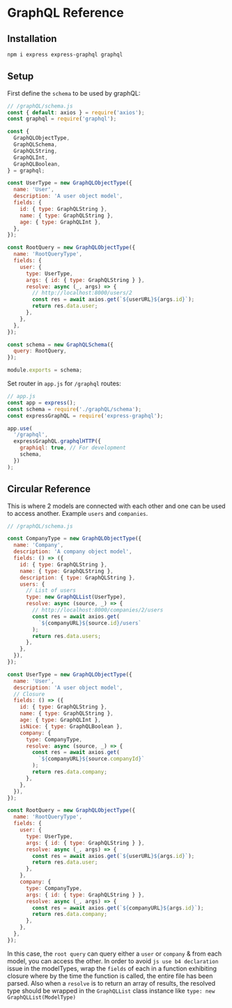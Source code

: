 # GraphQL Reference

## Installation

```sh
npm i express express-graphql graphql
```

## Setup

First define the `schema` to be used by graphQL:

```js
// /graphQL/schema.js
const { default: axios } = require('axios');
const graphql = require('graphql');

const {
  GraphQLObjectType,
  GraphQLSchema,
  GraphQLString,
  GraphQLInt,
  GraphQLBoolean,
} = graphql;

const UserType = new GraphQLObjectType({
  name: 'User',
  description: 'A user object model',
  fields: {
    id: { type: GraphQLString },
    name: { type: GraphQLString },
    age: { type: GraphQLInt },
  },
});

const RootQuery = new GraphQLObjectType({
  name: 'RootQueryType',
  fields: {
    user: {
      type: UserType,
      args: { id: { type: GraphQLString } },
      resolve: async (_, args) => {
        // http://localhost:8000/users/2
        const res = await axios.get(`${userURL}${args.id}`);
        return res.data.user;
      },
    },
  },
});

const schema = new GraphQLSchema({
  query: RootQuery,
});

module.exports = schema;
```

Set router in `app.js` for `/graphql` routes:

```js
// app.js
const app = express();
const schema = require('./graphQL/schema');
const expressGraphQL = require('express-graphql');

app.use(
  '/graphql',
  expressGraphQL.graphqlHTTP({
    graphiql: true, // For development
    schema,
  })
);
```

## Circular Reference

This is where 2 models are connected with each other and one can be used to access another. Example `users` and `companies`.

```js
// /graphQL/schema.js

const CompanyType = new GraphQLObjectType({
  name: 'Company',
  description: 'A company object model',
  fields: () => ({
    id: { type: GraphQLString },
    name: { type: GraphQLString },
    description: { type: GraphQLString },
    users: {
      // List of users
      type: new GraphQLList(UserType),
      resolve: async (source, _) => {
        // http://localhost:8000/companies/2/users
        const res = await axios.get(
          `${companyURL}${source.id}/users`
        );
        return res.data.users;
      },
    },
  }),
});

const UserType = new GraphQLObjectType({
  name: 'User',
  description: 'A user object model',
  // Closure
  fields: () => ({
    id: { type: GraphQLString },
    name: { type: GraphQLString },
    age: { type: GraphQLInt },
    isNice: { type: GraphQLBoolean },
    company: {
      type: CompanyType,
      resolve: async (source, _) => {
        const res = await axios.get(
          `${companyURL}${source.companyId}`
        );
        return res.data.company;
      },
    },
  }),
});

const RootQuery = new GraphQLObjectType({
  name: 'RootQueryType',
  fields: {
    user: {
      type: UserType,
      args: { id: { type: GraphQLString } },
      resolve: async (_, args) => {
        const res = await axios.get(`${userURL}${args.id}`);
        return res.data.user;
      },
    },
    company: {
      type: CompanyType,
      args: { id: { type: GraphQLString } },
      resolve: async (_, args) => {
        const res = await axios.get(`${companyURL}${args.id}`);
        return res.data.company;
      },
    },
  },
});
```

In this case, the `root query` can query either a `user` or `company` & from each model, you can access the other. In order to avoid `js use b4 declaration` issue in the modelTypes, wrap the `fields` of each in a function exhibiting closure where by the time the function is called, the entire file has been parsed.
Also when a `resolve` is to return an array of results, the resolved type should be wrapped in the `GraphQLList` class instance like `type: new GraphQLList(ModelType)`
